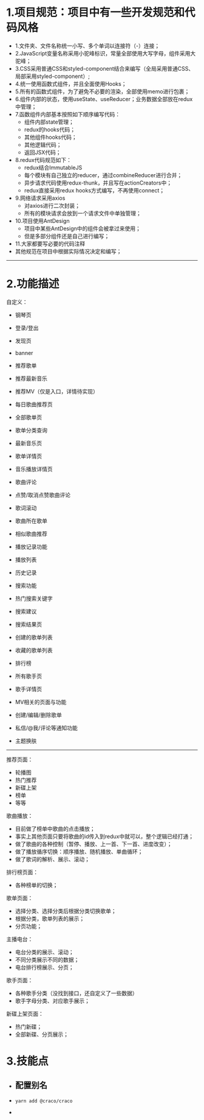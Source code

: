 # 1.项目规范：项目中有一些开发规范和代码风格

- 1.文件夹、文件名称统一小写、多个单词以连接符（-）连接；
- 2.JavaScript变量名称采用小驼峰标识，常量全部使用大写字母，组件采用大驼峰；
- 3.CSS采用普通CSS和styled-component结合来编写（全局采用普通CSS、局部采用styled-component）;
- 4.统一使用函数式组件，并且全面使用Hooks；
- 5.所有的函数式组件，为了避免不必要的渲染，全部使用memo进行包裹；
- 6.组件内部的状态，使用useState、useReducer；业务数据全部放在redux中管理；
- 7.函数组件内部基本按照如下顺序编写代码：
  - 组件内部state管理；
  - redux的hooks代码；
  - 其他组件hooks代码；
  - 其他逻辑代码；
  - 返回JSX代码；
- 8.redux代码规范如下：
  - redux结合ImmutableJS
  - 每个模块有自己独立的reducer，通过combineReducer进行合并；
  - 异步请求代码使用redux-thunk，并且写在actionCreators中；
  - redux直接采用redux hooks方式编写，不再使用connect；
- 9.网络请求采用axios
  - 对axios进行二次封装；
  - 所有的模块请求会放到一个请求文件中单独管理；
- 10.项目使用AntDesign
  - 项目中某些AntDesign中的组件会被拿过来使用；
  - 但是多部分组件还是自己进行编写；
- 11.大家都要写必要的代码注释
- 其他规范在项目中根据实际情况决定和编写；



------------------------------------------------------------------------

# 2.功能描述

自定义：

- 钢琴页

-  登录/登出
-  发现页
  -  banner
  -  推荐歌单
  -  推荐最新音乐
  -  推荐MV（仅是入口，详情待实现）
-  每日歌曲推荐页
-  全部歌单页
  -  歌单分类查询
-  最新音乐页
-  歌单详情页
-  音乐播放详情页
  -  歌曲评论
  -  点赞/取消点赞歌曲评论
  -  歌词滚动
  -  歌曲所在歌单
  -  相似歌曲推荐
-  播放记录功能
  -  播放列表
  -  历史记录
-  搜索功能
  -  热门搜索关键字
  -  搜索建议
  -  搜索结果页
-  创建的歌单列表
-  收藏的歌单列表
-  排行榜
-  所有歌手页
-  歌手详情页
-  MV相关的页面与功能
-  创建/编辑/删除歌单
-  私信/@我/评论等通知功能
-  主题换肤



--------------------------------

推荐页面：

- 轮播图
- 热门推荐
- 新碟上架
- 榜单
- 等等

歌曲播放：

- 目前做了榜单中歌曲的点击播放；
- 事实上其他页面只要将歌曲的id传入到redux中就可以，整个逻辑已经打通；
- 做了歌曲的各种控制（暂停、播放、上一首、下一首、进度改变）；
- 做了播放循序切换：顺序播放、随机播放、单曲循环；
- 做了歌词的解析、展示、滚动；

排行榜页面：

- 各种榜单的切换；

歌单页面：

- 选择分类、选择分类后根据分类切换歌单；
- 根据分类，歌单列表的展示；
- 分页功能；

主播电台：

- 电台分类的展示、滚动；
- 不同分类展示不同的数据；
- 电台排行榜展示、分页；

歌手页面：

- 各种歌手分类（没找到接口，还自定义了一些数据）
- 歌手字母分类、对应歌手展示；

新碟上架页面：

- 热门新碟；
- 全部新碟、分页展示；

# 3.技能点



- ## 配置别名

- ```shell
  yarn add @craco/craco
  ```

- 

  


